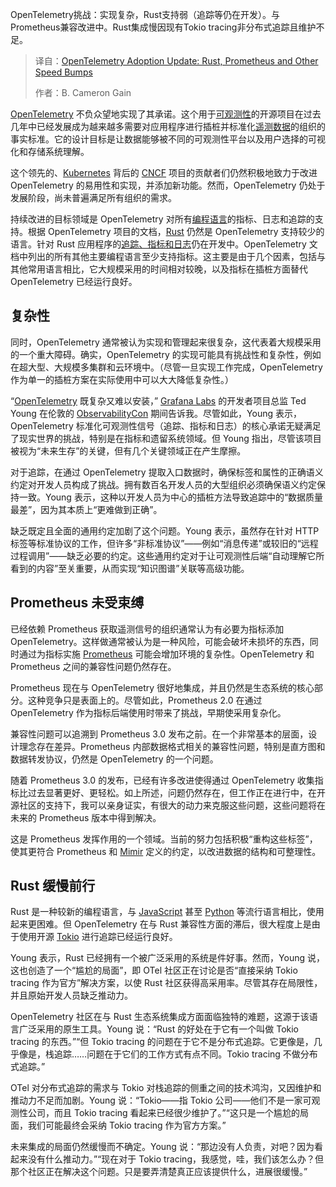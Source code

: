 
<!--
title: OpenTelemetry 采纳进展：Rust、Prometheus 及其他“拦路虎”
cover: https://cdn.thenewstack.io/media/2025/10/884f56d6-john-cardamone-nxh2zbyjc4a-unsplash-1.jpg
summary: OpenTelemetry挑战：实现复杂，Rust支持弱（追踪等仍在开发）。与Prometheus兼容改进中。Rust集成慢因现有Tokio tracing非分布式追踪且维护不足。
-->

OpenTelemetry挑战：实现复杂，Rust支持弱（追踪等仍在开发）。与Prometheus兼容改进中。Rust集成慢因现有Tokio tracing非分布式追踪且维护不足。

> 译自：[OpenTelemetry Adoption Update: Rust, Prometheus and Other Speed Bumps](https://thenewstack.io/opentelemetry-adoption-update-rust-prometheus-and-other-speed-bumps/)
> 
> 作者：B. Cameron Gain

[OpenTelemetry](https://thenewstack.io/what-is-opentelemetry-the-ultimate-guide/) 不负众望地实现了其承诺。这个用于[可观测性](https://thenewstack.io/introduction-to-observability/)的开源项目在过去几年中已经发展成为越来越多需要对应用程序进行插桩并标准化[遥测数据](https://thenewstack.io/unified-telemetry-observability-the-future-of-data-management/)的组织的事实标准。它的设计目标是让数据能够被不同的可观测性平台以及用户选择的可视化和存储系统理解。

这个领先的、[Kubernetes](https://thenewstack.io/kubernetes/) 背后的 [CNCF](https://cncf.io/?utm_content=inline+mention) 项目的贡献者们仍然积极地致力于改进 OpenTelemetry 的易用性和实现，并添加新功能。然而，OpenTelemetry 仍处于发展阶段，尚未普遍满足所有组织的需求。

持续改进的目标领域是 OpenTelemetry 对所有[编程语言](https://thenewstack.io/the-key-fundamentals-of-programming-you-should-know/)的指标、日志和追踪的支持。根据 OpenTelemetry 项目的文档，[Rust](https://thenewstack.io/rust-programming-language-guide/) 仍然是 OpenTelemetry 支持较少的语言。针对 Rust 应用程序的[追踪、指标和日志](https://thenewstack.io/observability-working-with-metrics-logs-and-traces/)仍在开发中。OpenTelemetry 文档中列出的所有其他主要编程语言至少支持指标。这主要是由于几个因素，包括与其他常用语言相比，它大规模采用的时间相对较晚，以及指标在插桩方面替代 OpenTelemetry 已经运行良好。

## 复杂性

同时，OpenTelemetry 通常被认为实现和管理起来很复杂，这代表着大规模采用的一个重大障碍。确实，OpenTelemetry 的实现可能具有挑战性和复杂性，例如在超大型、大规模多集群和云环境中。（尽管一旦实现工作完成，OpenTelemetry 作为单一的插桩方案在实际使用中可以大大降低复杂性。）

“[OpenTelemetry](https://thenewstack.io/what-is-opentelemetry-the-ultimate-guide/) 既复杂又难以安装，” [Grafana Labs](https://grafana.com/) 的开发者项目总监 Ted Young 在伦敦的 [ObservabilityCon](https://grafana.com/events/observabilitycon/) 期间告诉我。尽管如此，Young 表示，OpenTelemetry 标准化可观测性信号（追踪、指标和日志）的核心承诺无疑满足了现实世界的挑战，特别是在指标和遗留系统领域。但 Young 指出，尽管该项目被视为“未来生存”的关键，但有几个关键领域正在产生摩擦。

对于追踪，在通过 OpenTelemetry 提取入口数据时，确保标签和属性的正确语义约定对开发人员构成了挑战。拥有数百名开发人员的大型组织必须确保语义约定保持一致。Young 表示，这种以开发人员为中心的插桩方法导致追踪中的“数据质量最差”，因为其本质上“更难做到正确”。

缺乏既定且全面的通用约定加剧了这个问题。Young 表示，虽然存在针对 HTTP 标签等标准协议的工作，但许多“非标准协议”——例如“消息传递”或较旧的“远程过程调用”——缺乏必要的约定。这些通用约定对于让可观测性后端“自动理解它所看到的内容”至关重要，从而实现“知识图谱”关联等高级功能。

## Prometheus 未受束缚

已经依赖 Prometheus 获取遥测信号的组织通常认为有必要为指标添加 OpenTelemetry。这样做通常被认为是一种风险，可能会破坏未损坏的东西，同时通过为指标实施 [Prometheus](https://thenewstack.io/prometheus-and-opentelemetry-just-couldnt-get-along/) 可能会增加环境的复杂性。OpenTelemetry 和 Prometheus 之间的兼容性问题仍然存在。

Prometheus 现在与 OpenTelemetry 很好地集成，并且仍然是生态系统的核心部分。这种竞争只是表面上的。尽管如此，Prometheus 2.0 在通过 OpenTelemetry 作为指标后端使用时带来了挑战，早期使采用复杂化。

兼容性问题可以追溯到 Prometheus 3.0 发布之前。在一个非常基本的层面，设计理念存在差异。Prometheus 内部数据格式相关的兼容性问题，特别是直方图和数据转发协议，仍然是 OpenTelemetry 的一个问题。

随着 Prometheus 3.0 的发布，已经有许多改进使得通过 OpenTelemetry 收集指标比过去显著更好、更轻松。如上所述，问题仍然存在，但工作正在进行中，在开源社区的支持下，我可以亲身证实，有很大的动力来克服这些问题，这些问题将在未来的 Prometheus 版本中得到解决。

这是 Prometheus 发挥作用的一个领域。当前的努力包括积极“重构这些标签”，使其更符合 Prometheus 和 [Mimir](https://thenewstack.io/the-great-grafana-mimir-and-cortex-split/) 定义的约定，以改进数据的结构和可整理性。

## Rust 缓慢前行

Rust 是一种较新的编程语言，与 [JavaScript](https://thenewstack.io/introduction-to-javascript/) 甚至 [Python](https://thenewstack.io/what-is-python/) 等流行语言相比，使用起来更困难。但 OpenTelemetry 在与 Rust 兼容性方面的滞后，很大程度上是由于使用开源 [Tokio](https://thenewstack.io/using-rustlangs-async-tokio-runtime-for-cpu-bound-tasks/) 进行追踪已经运行良好。

Young 表示，Rust 已经拥有一个被广泛采用的系统是件好事。然而，Young 说，这也创造了一个“尴尬的局面”，即 OTel 社区正在讨论是否“直接采纳 Tokio tracing 作为官方”解决方案，以使 Rust 社区获得高采用率。尽管其存在局限性，并且原始开发人员缺乏推动力。

OpenTelemetry 社区在与 Rust 生态系统集成方面面临独特的难题，这源于该语言广泛采用的原生工具。Young 说：“Rust 的好处在于它有一个叫做 Tokio tracing 的东西。”“但 Tokio tracing 的问题在于它不是分布式追踪。它更像是，几乎像是，栈追踪……问题在于它们的工作方式有点不同。Tokio tracing 不做分布式追踪。”

OTel 对分布式追踪的需求与 Tokio 对栈追踪的侧重之间的技术鸿沟，又因维护和推动力不足而加剧。Young 说：“Tokio——指 Tokio 公司——他们不是一家可观测性公司，而且 Tokio tracing 看起来已经很少维护了。”“这只是一个尴尬的局面，我们可能最终会采纳 Tokio tracing 作为官方方案。”

未来集成的局面仍然缓慢而不确定。Young 说：“那边没有人负责，对吧？因为看起来没有什么推动力。”“现在对于 Tokio tracing，我感觉，哇，我们该怎么办？但那个社区正在解决这个问题。只是要弄清楚真正应该提供什么，进展很缓慢。”